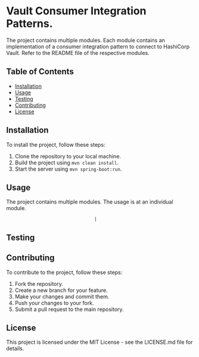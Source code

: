 # Vault Consumer Integration Patterns.

The project contains multiple modules. Each module contains an implementation of a consumer integration pattern
to connect to HashiCorp Vault. 
Refer to the README file of the respective modules.  

## Table of Contents

- [Installation](#installation)
- [Usage](#usage)
- [Testing](#testing)
- [Contributing](#contributing)
- [License](#license)

## Installation

To install the project, follow these steps:

1. Clone the repository to your local machine.
2. Build the project using `mvn clean install`.
3. Start the server using `mvn spring-boot:run`.

## Usage

The project contains multiple modules. The usage is at an individual module. 

                                     |
## Testing


## Contributing

To contribute to the project, follow these steps:

1. Fork the repository.
2. Create a new branch for your feature.
3. Make your changes and commit them.
4. Push your changes to your fork.
5. Submit a pull request to the main repository.

## License

This project is licensed under the MIT License - see the LICENSE.md file for details.
